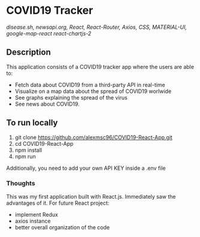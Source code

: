 # COVID19 Tracker

_disease.sh, newsapi.org, React, React-Router, Axios, CSS, MATERIAL-UI, google-map-react react-chartjs-2_

## Description

This application consists of a COVID19 tracker app where the users are able to:

- Fetch data about COVID19 from a third-party API in real-time
- Visualize on a map data about the spread of COVID19 worlwide
- See graphs explaining the spread of the virus
- See news about COVID19.

## To run locally

1. git clone https://github.com/alexmsc96/COVID19-React-App.git
2. cd COVID19-React-App
3. npm install
4. npm run

Additionally, you need to add your own API KEY inside a .env file

### Thoughts

This was my first application built with React.js. Immediately saw the advantages of it.
For future React project:

- implement Redux
- axios instance
- better overall organization of the code
